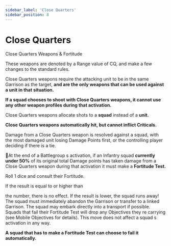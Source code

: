 ```yaml
---
sidebar_label: 'Close Quarters'
sidebar_position: 8
---
```


# Close Quarters
Close Quarters Weapons & Fortitude

These weapons are denoted by a Range value of CQ, and make a few changes to the standard rules.

Close Quarters weapons require the attacking unit to be in the same Garrison as the target, **and are the only weapons that can be used against a unit in that situation.**

**If a squad chooses to shoot with Close Quarters weapons, it cannot use any other weapon profiles during that activation.**

Close Quarters weapons allocate shots to a **squad** instead of a **unit.**

**Close Quarters weapons automatically hit, but cannot inflict Criticals.**

Damage from a Close Quarters weapon is resolved against a squad, with the most damaged unit losing Damage Points first, or the controlling player deciding if there is a tie.

At the end of a Battlegroup s activation, if an Infantry squad **currently under 50%** of its original total Damage points has taken damage from a Close Quarters weapon during that activation it must make a **Fortitude Test.**

Roll 1 dice and consult their Fortitude.

If the result is equal to or higher than

the number, there is no effect. If the result is lower, the squad runs away! The squad must immediately abandon the Garrison or transfer to a linked Garrison. The squad may embark directly into a transport if possible. Squads that fail their Fortitude Test will drop any Objectives they re carrying (see Mobile Objectives for details). This move does not affect a squad s activation in any way.

**A squad that has to make a Fortitude Test can choose to fail it automatically.**

